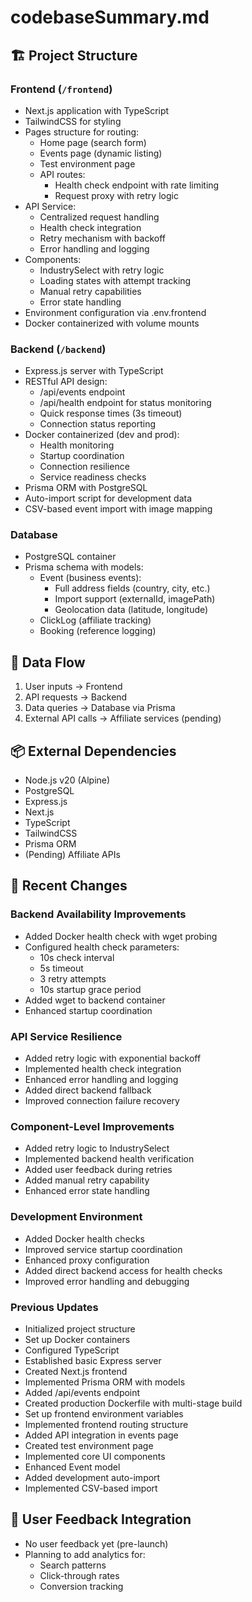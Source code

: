 # codebaseSummary.md

## 🏗 Project Structure

### Frontend (`/frontend`)
- Next.js application with TypeScript
- TailwindCSS for styling
- Pages structure for routing:
  - Home page (search form)
  - Events page (dynamic listing)
  - Test environment page
  - API routes:
    - Health check endpoint with rate limiting
    - Request proxy with retry logic
- API Service:
  - Centralized request handling
  - Health check integration
  - Retry mechanism with backoff
  - Error handling and logging
- Components:
  - IndustrySelect with retry logic
  - Loading states with attempt tracking
  - Manual retry capabilities
  - Error state handling
- Environment configuration via .env.frontend
- Docker containerized with volume mounts

### Backend (`/backend`)
- Express.js server with TypeScript
- RESTful API design:
  - /api/events endpoint
  - /api/health endpoint for status monitoring
  - Quick response times (3s timeout)
  - Connection status reporting
- Docker containerized (dev and prod):
  - Health monitoring
  - Startup coordination
  - Connection resilience
  - Service readiness checks
- Prisma ORM with PostgreSQL
- Auto-import script for development data
- CSV-based event import with image mapping

### Database
- PostgreSQL container
- Prisma schema with models:
  - Event (business events):
    - Full address fields (country, city, etc.)
    - Import support (externalId, imagePath)
    - Geolocation data (latitude, longitude)
  - ClickLog (affiliate tracking)
  - Booking (reference logging)

## 🔄 Data Flow
1. User inputs → Frontend
2. API requests → Backend
3. Data queries → Database via Prisma
4. External API calls → Affiliate services (pending)

## 📦 External Dependencies
- Node.js v20 (Alpine)
- PostgreSQL
- Express.js
- Next.js
- TypeScript
- TailwindCSS
- Prisma ORM
- (Pending) Affiliate APIs

## 🔄 Recent Changes

### Backend Availability Improvements
- Added Docker health check with wget probing
- Configured health check parameters:
  - 10s check interval
  - 5s timeout
  - 3 retry attempts
  - 10s startup grace period
- Added wget to backend container
- Enhanced startup coordination

### API Service Resilience
- Added retry logic with exponential backoff
- Implemented health check integration
- Enhanced error handling and logging
- Added direct backend fallback
- Improved connection failure recovery

### Component-Level Improvements
- Added retry logic to IndustrySelect
- Implemented backend health verification
- Added user feedback during retries
- Added manual retry capability
- Enhanced error state handling

### Development Environment
- Added Docker health checks
- Improved service startup coordination
- Enhanced proxy configuration
- Added direct backend access for health checks
- Improved error handling and debugging

### Previous Updates
- Initialized project structure
- Set up Docker containers
- Configured TypeScript
- Established basic Express server
- Created Next.js frontend
- Implemented Prisma ORM with models
- Added /api/events endpoint
- Created production Dockerfile with multi-stage build
- Set up frontend environment variables
- Implemented frontend routing structure
- Added API integration in events page
- Created test environment page
- Implemented core UI components
- Enhanced Event model
- Added development auto-import
- Implemented CSV-based import

## 👥 User Feedback Integration
- No user feedback yet (pre-launch)
- Planning to add analytics for:
  - Search patterns
  - Click-through rates
  - Conversion tracking
